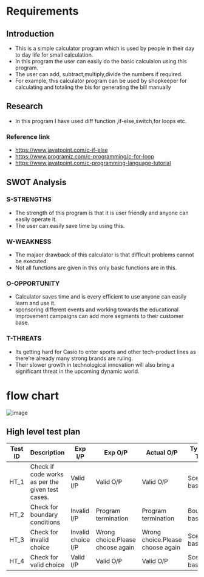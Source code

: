 # Requirements
## Introduction
* This is a simple calculator program which is used by people in their day to day life for small calculation.
* In this program the user can easily do the basic calculaion using this program.
* The user can add, subtract,multiply,divide the numbers if required.
* For example, this calculator program can be used by shopkeeper for calculating and totaling the bis for generating the bill manually

## Research
* In this program I have used diff function ,if-else,switch,for loops etc.
 ### Reference link
* https://www.javatpoint.com/c-if-else
* https://www.programiz.com/c-programming/c-for-loop
* https://www.javatpoint.com/c-programming-language-tutorial

## SWOT Analysis
### S-STRENGTHS
* The strength of this program is that it is user friendly and anyone can easily operate it.
* The user can easily save time by using this.
### W-WEAKNESS
* The majaor drawback of this calculator is that difficult problems cannot be executed.
* Not all functions are given in this only basic functions are in this.
### O-OPPORTUNITY
* Calculator saves time and is every efficient to use anyone can easily learn and use it.
* sponsoring different events and working towards the educational improvement campaigns can add more segments to their customer base.
### T-THREATS
* Its getting hard for Casio to enter sports and other tech-product lines as there’re already many strong brands are ruling. 
* Their slower growth in technological innovation will also bring a significant threat in the upcoming dynamic world.

# flow chart
![image](https://user-images.githubusercontent.com/74638840/161234951-42ad6847-71b1-407d-ab9a-b9c58c3575a1.png)




## High level test plan

| **Test ID** | **Description**                                              | **Exp I/P** | **Exp O/P** | **Actual O/P** |**Type Of Test**  |    
|-------------|--------------------------------------------------------------|------------|-------------|----------------|------------------|
|  HT_1       |Check if code works as per the given test cases.              |  Valid I/P  |Valid O/P|Valid O/P|Scenario based |
|  HT_2       |Check for boundary conditions                                 |  Invalid I/P|Program termination|Program termination |Boundary based    |
|  HT_3       |Check for invalid choice                                      |  Invalid choice I/P|Wrong choice.Please choose again|Wrong choice.Please choose again|Scenario based    |
|  HT_4       |Check for valid choice                                        |  Valid I/P|Valid O/P|Valid O/P|Scenario based |
